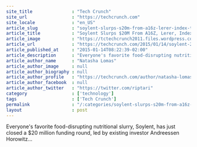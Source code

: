 ```yaml
---
site_title               : "Tech Crunch"
site_url                 : "https://techcrunch.com"
site_locale              : "en_US"
article_slug             : "soylent-slurps-s20m-from-a16z-lerer-index-to-drink-big-foods-milkshake"
article_title            : "Soylent Slurps $20M From A16Z, Lerer, Index To Drink Big Food’s Milkshake"
article_image            : "https://tctechcrunch2011.files.wordpress.com/2013/07/soylent.png?w=764&h=400&crop=1"
article_url              : "https://techcrunch.com/2015/01/14/soylent-20m/"
article_published_at     : "2015-01-14T08:22:39-02:00"
article_description      : "Everyone's favorite food-disrupting nutritional slurry, Soylent, has just closed a $20 million funding round, led by existing investor Andreessen Horowitz..."
article_author_name      : "Natasha Lomas"
article_author_image     : null
article_author_biography : null
article_author_profile   : "https://techcrunch.com/author/natasha-lomas/"
article_author_facebook  : null
article_author_twitter   : "https://twitter.com/riptari"
category                 : ['technology']
tags                     : ['Tech Crunch']
permalink                : "/:categories/soylent-slurps-s20m-from-a16z-lerer-index-to-drink-big-foods-milkshake/"
layout                   : post
---
```


Everyone's favorite food-disrupting nutritional slurry, Soylent, has just closed a $20 million funding round, led by existing investor Andreessen Horowitz...
